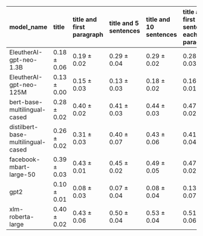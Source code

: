 | model_name                         | title           | title and first paragraph   | title and 5 sentences   | title and 10 sentences   | title and first sentence each paragraph   | raw text            |
|:-----------------------------------|:----------------|:----------------------------|:------------------------|:-------------------------|:------------------------------------------|:--------------------|
| EleutherAI-gpt-neo-1.3B            | 0.18 $\pm$ 0.06 | 0.19 $\pm$ 0.02             | 0.29 $\pm$ 0.04         | 0.29 $\pm$ 0.02          | 0.28 $\pm$ 0.03                           | 0.21 $\pm$ 0.03     |
| EleutherAI-gpt-neo-125M            | 0.13 $\pm$ 0.00 | 0.15 $\pm$ 0.03             | 0.13 $\pm$ 0.03         | 0.18 $\pm$ 0.02          | 0.16 $\pm$ 0.01                           | 0.13 $\pm$ 0.04     |
| bert-base-multilingual-cased       | 0.28 $\pm$ 0.02 | 0.40 $\pm$ 0.02             | 0.41 $\pm$ 0.03         | 0.44 $\pm$ 0.03          | 0.47 $\pm$ 0.02                           | 0.50 $\pm$ 0.07     |
| distilbert-base-multilingual-cased | 0.26 $\pm$ 0.02 | 0.31 $\pm$ 0.03             | 0.40 $\pm$ 0.07         | 0.43 $\pm$ 0.06          | 0.41 $\pm$ 0.04                           | 0.44 $\pm$ 0.05     |
| facebook-mbart-large-50            | 0.39 $\pm$ 0.03 | 0.43 $\pm$ 0.01             | 0.45 $\pm$ 0.02         | 0.49 $\pm$ 0.05          | 0.47 $\pm$ 0.02                           | **0.54 $\pm$ 0.02** |
| gpt2                               | 0.10 $\pm$ 0.01 | 0.08 $\pm$ 0.03             | 0.07 $\pm$ 0.04         | 0.08 $\pm$ 0.04          | 0.13 $\pm$ 0.07                           | 0.12 $\pm$ 0.04     |
| xlm-roberta-large                  | 0.40 $\pm$ 0.02 | 0.43 $\pm$ 0.06             | 0.50 $\pm$ 0.04         | 0.53 $\pm$ 0.04          | 0.51 $\pm$ 0.06                           | 0.49 $\pm$ 0.03     |